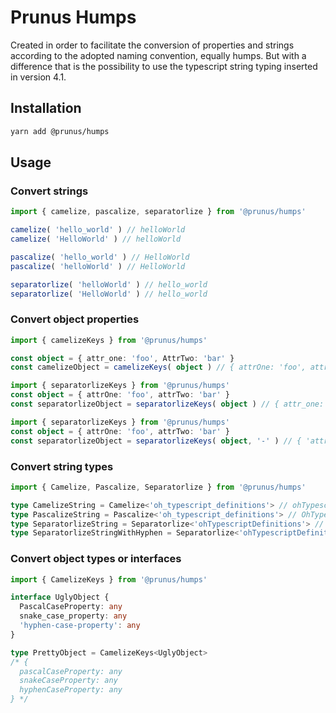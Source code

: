 # Prunus Humps

Created in order to facilitate the conversion of properties and strings according to the adopted naming convention, equally humps. But with a difference that is the possibility to use the typescript string typing inserted in version 4.1.

## Installation

```sh
yarn add @prunus/humps
```

## Usage


### Convert strings
```ts
import { camelize, pascalize, separatorlize } from '@prunus/humps'

camelize( 'hello_world' ) // helloWorld
camelize( 'HelloWorld' ) // helloWorld

pascalize( 'hello_world' ) // HelloWorld
pascalize( 'helloWorld' ) // HelloWorld

separatorlize( 'helloWorld' ) // hello_world
separatorlize( 'HelloWorld' ) // hello_world
```

### Convert object properties
```ts
import { camelizeKeys } from '@prunus/humps'

const object = { attr_one: 'foo', AttrTwo: 'bar' }
const camelizeObject = camelizeKeys( object ) // { attrOne: 'foo', attrTwo: 'bar' }
```

```ts
import { separatorlizeKeys } from '@prunus/humps'
const object = { attrOne: 'foo', attrTwo: 'bar' }
const separatorlizeObject = separatorlizeKeys( object ) // { attr_one: 'foo', attr_two: 'bar' }
```

```ts
import { separatorlizeKeys } from '@prunus/humps'
const object = { attrOne: 'foo', attrTwo: 'bar' }
const separatorlizeObject = separatorlizeKeys( object, '-' ) // { 'attr-one': 'foo', 'attr-two': 'bar' }
```

### Convert string types
```ts
import { Camelize, Pascalize, Separatorlize } from '@prunus/humps'

type CamelizeString = Camelize<'oh_typescript_definitions'> // ohTypescriptDefinitions
type PascalizeString = Pascalize<'oh_typescript_definitions'> // OhTypescriptDefinitions
type SeparatorlizeString = Separatorlize<'ohTypescriptDefinitions'> // oh_typescript_definitions
type SeparatorlizeStringWithHyphen = Separatorlize<'ohTypescriptDefinitions', '-'> // oh-typescript-definitions
```

### Convert object types or interfaces
```ts
import { CamelizeKeys } from '@prunus/humps'

interface UglyObject {
  PascalCaseProperty: any
  snake_case_property: any
  'hyphen-case-property': any
}

type PrettyObject = CamelizeKeys<UglyObject> 
/* {
  pascalCaseProperty: any
  snakeCaseProperty: any
  hyphenCaseProperty: any
} */
```
